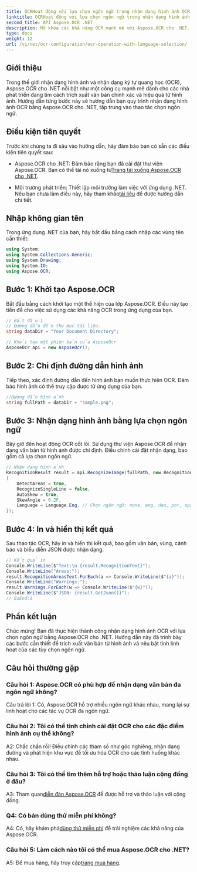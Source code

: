 ```yaml
---
title: OCRHoạt động với lựa chọn ngôn ngữ trong nhận dạng hình ảnh OCR
linktitle: OCRHoạt động với lựa chọn ngôn ngữ trong nhận dạng hình ảnh OCR
second_title: API Aspose.OCR .NET
description: Mở khóa các khả năng OCR mạnh mẽ với Aspose.OCR cho .NET. Trích xuất văn bản từ hình ảnh một cách liền mạch.
type: docs
weight: 12
url: /vi/net/ocr-configuration/ocr-operation-with-language-selection/
---
```

## Giới thiệu

Trong thế giới nhận dạng hình ảnh và nhận dạng ký tự quang học (OCR), Aspose.OCR cho .NET nổi bật như một công cụ mạnh mẽ dành cho các nhà phát triển đang tìm cách trích xuất văn bản chính xác và hiệu quả từ hình ảnh. Hướng dẫn từng bước này sẽ hướng dẫn bạn quy trình nhận dạng hình ảnh OCR bằng Aspose.OCR cho .NET, tập trung vào thao tác chọn ngôn ngữ.

## Điều kiện tiên quyết

Trước khi chúng ta đi sâu vào hướng dẫn, hãy đảm bảo bạn có sẵn các điều kiện tiên quyết sau:

-  Aspose.OCR cho .NET: Đảm bảo rằng bạn đã cài đặt thư viện Aspose.OCR. Bạn có thể tải nó xuống từ[Trang tải xuống Aspose.OCR cho .NET](https://releases.aspose.com/ocr/net/).

- Môi trường phát triển: Thiết lập môi trường làm việc với ứng dụng .NET. Nếu bạn chưa làm điều này, hãy tham khảo[tài liệu](https://reference.aspose.com/ocr/net/) để được hướng dẫn chi tiết.

## Nhập không gian tên

Trong ứng dụng .NET của bạn, hãy bắt đầu bằng cách nhập các vùng tên cần thiết:

```csharp
using System;
using System.Collections.Generic;
using System.Drawing;
using System.IO;
using Aspose.OCR;
```

## Bước 1: Khởi tạo Aspose.OCR

Bắt đầu bằng cách khởi tạo một thể hiện của lớp Aspose.OCR. Điều này tạo tiền đề cho việc sử dụng các khả năng OCR trong ứng dụng của bạn.

```csharp
// Bắt đầu:1
// Đường dẫn đến thư mục tài liệu.
string dataDir = "Your Document Directory";

// Khởi tạo một phiên bản của AsposeOcr
AsposeOcr api = new AsposeOcr();
```

## Bước 2: Chỉ định đường dẫn hình ảnh

Tiếp theo, xác định đường dẫn đến hình ảnh bạn muốn thực hiện OCR. Đảm bảo hình ảnh có thể truy cập được từ ứng dụng của bạn.

```csharp
//Đường dẫn hình ảnh
string fullPath = dataDir + "sample.png";
```

## Bước 3: Nhận dạng hình ảnh bằng lựa chọn ngôn ngữ

Bây giờ đến hoạt động OCR cốt lõi. Sử dụng thư viện Aspose.OCR để nhận dạng văn bản từ hình ảnh được chỉ định. Điều chỉnh cài đặt nhận dạng, bao gồm cả lựa chọn ngôn ngữ.

```csharp
// Nhận dạng hình ảnh
RecognitionResult result = api.RecognizeImage(fullPath, new RecognitionSettings
{
    DetectAreas = true,
    RecognizeSingleLine = false,
    AutoSkew = true,
    SkewAngle = 0.2F,
    Language = Language.Eng, // Chọn ngôn ngữ: none, eng, deu, por, spa, fra, ita, cze, dan, dum, est, fin, lav, lit, nor, pol, rum, srp_hrv, slk, slv, swe, chi
});
```

## Bước 4: In và hiển thị kết quả

Sau thao tác OCR, hãy in và hiển thị kết quả, bao gồm văn bản, vùng, cảnh báo và biểu diễn JSON được nhận dạng.

```csharp
// Kết quả in
Console.WriteLine($"Text:\n {result.RecognitionText}");
Console.WriteLine("Areas:");
result.RecognitionAreasText.ForEach(a => Console.WriteLine($"{a}"));
Console.WriteLine("Warnings:");
result.Warnings.ForEach(w => Console.WriteLine($"{w}"));
Console.WriteLine($"JSON: {result.GetJson()}");
// ExEnd:1
```

## Phần kết luận

Chúc mừng! Bạn đã thực hiện thành công nhận dạng hình ảnh OCR với lựa chọn ngôn ngữ bằng Aspose.OCR cho .NET. Hướng dẫn này đã trình bày các bước cần thiết để trích xuất văn bản từ hình ảnh và nêu bật tính linh hoạt của các tùy chọn ngôn ngữ.

## Câu hỏi thường gặp

### Câu hỏi 1: Aspose.OCR có phù hợp để nhận dạng văn bản đa ngôn ngữ không?

Câu trả lời 1: Có, Aspose.OCR hỗ trợ nhiều ngôn ngữ khác nhau, mang lại sự linh hoạt cho các tác vụ OCR đa ngôn ngữ.

### Câu hỏi 2: Tôi có thể tinh chỉnh cài đặt OCR cho các đặc điểm hình ảnh cụ thể không?

A2: Chắc chắn rồi! Điều chỉnh các tham số như góc nghiêng, nhận dạng đường và phát hiện khu vực để tối ưu hóa OCR cho các tình huống khác nhau.

### Câu hỏi 3: Tôi có thể tìm thêm hỗ trợ hoặc thảo luận cộng đồng ở đâu?

 A3: Tham quan[diễn đàn Aspose.OCR](https://forum.aspose.com/c/ocr/16) để được hỗ trợ và thảo luận với cộng đồng.

### Q4: Có bản dùng thử miễn phí không?

 A4: Có, hãy khám phá[dùng thử miễn phí](https://releases.aspose.com/) để trải nghiệm các khả năng của Aspose.OCR.

### Câu hỏi 5: Làm cách nào tôi có thể mua Aspose.OCR cho .NET?

 A5: Để mua hàng, hãy truy cập[trang mua hàng](https://purchase.aspose.com/buy).
